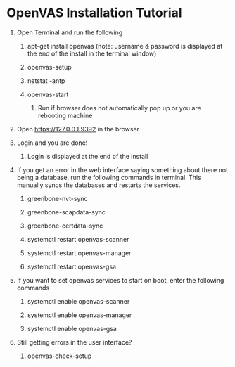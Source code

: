 # **OpenVAS Installation Tutorial**

1.  Open Terminal and run the following

    1.  apt-get install openvas (note: username & password is displayed at the end of the install in the terminal window)

    2.  openvas-setup 

    3.  netstat -antp

    4.  openvas-start

        1.  Run if browser does not automatically pop up or you are rebooting
            machine

2.  Open <https://127.0.0.1:9392> in the browser

3.  Login and you are done!

    1.  Login is displayed at the end of the install

4.  If you get an error in the web interface saying something about there not
    being a database, run the following commands in terminal. This manually
    syncs the databases and restarts the services.

    1.  greenbone-nvt-sync

    2.  greenbone-scapdata-sync

    3.  greenbone-certdata-sync

    4.  systemctl restart openvas-scanner

    5.  systemctl restart openvas-manager

    6.  systemctl restart openvas-gsa

5.  If you want to set openvas services to start on boot, enter the following
    commands

    1.  systemctl enable openvas-scanner

    2.  systemctl enable openvas-manager

    3.  systemctl enable openvas-gsa

6.  Still getting errors in the user interface?

    1.  openvas-check-setup
